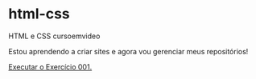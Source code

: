 # html-css
 HTML e CSS cursoemvideo

Estou aprendendo a criar sites e agora vou gerenciar meus repositórios!

<a href="https://LaerteBarreto21.github.io/html-css/HTMLCSSMODULO01/EXERCÍCIOS/EX001/index.html"> Executar o Exercício 001.